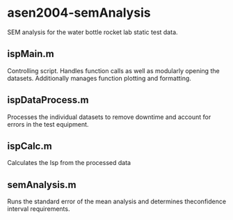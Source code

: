 # asen2004-semAnalysis
SEM analysis for the water bottle rocket lab static test data.

## ispMain.m
Controlling script. Handles function calls as well as modularly opening the datasets.
Additionally manages function plotting and formatting.

## ispDataProcess.m
Processes the individual datasets to remove downtime and account for errors in the test equipment.

## ispCalc.m
Calculates the Isp from the processed data

## semAnalysis.m
Runs the standard error of the mean analysis and determines theconfidence interval requirements.
